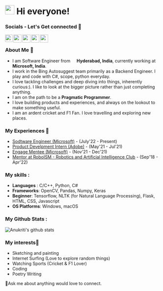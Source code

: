 <h1><img src="https://media.giphy.com/media/3og0IAzB7lmOo2q0Ss/giphy.gif" width="30"/> Hi everyone!</h1> 

<!--
Here are some ideas to get you started:

- 🔭 I’m currently working on ...
- 🌱 I’m currently learning ...
- 👯 I’m looking to collaborate on ...
- 🤔 I’m looking for help with ...
- 💬 Ask me about ...
- 📫 How to reach me: ...
- 😄 Pronouns: ...
- ⚡ Fun fact: ...
-->
### Socials - Let's Get connected 👯

<a href="https://www.linkedin.com/in/anukriti-rawat-10667a180/">
  <img align="left" width="24px" src="https://cdn.jsdelivr.net/npm/simple-icons@v3/icons/linkedin.svg"  color=white/>
</a>
<a href="https://twitter.com/Krati_Anu">
  <img align="left" width="26px" src="https://cdn.jsdelivr.net/npm/simple-icons@v3/icons/twitter.svg" />
</a>
<a href="mailto:kratianu72@gmail.com">
  <img align="left" width="26px" src="https://cdn.jsdelivr.net/npm/simple-icons@v3/icons/gmail.svg" />
</a>
<a href="https://www.facebook.com/anukrati.rawat.72">
  <img align="left" width="26px" src="https://cdn.jsdelivr.net/npm/simple-icons@v3/icons/facebook.svg" />
</a>
<a href="https://www.instagram.com/krati_anu/">
  <img align="left" width="26px" src="https://cdn.jsdelivr.net/npm/simple-icons@v3/icons/instagram.svg" />
</a>

<br />

### About Me 🚀
 - I am Software Engineer from <img src="https://img.icons8.com/emoji/50/000000/india-emoji.png" width="13"/> <b>Hyderabad, India</b>, currently working at <b>Microsoft, India</b>.
 - I work in the Bing Autosuggest team primarily as a Backend Engineer. I play and code with C#, scope, python everyday.
 - I love tackling challenges and deep diving into things, inherently curious:). I like to look at the bigger picture rather than just completing anything.
 - I am on the path to be a <b>Pragmatic Programmer</b>.
 - I love building products and experiences, and always on the lookout to make something useful.
 - I am an ardent cricket and F1 Fan. I love travelling and exploring new places.</p>

### My Experiences 🙌
- [Sodtware Engineer (Microsoft)](https://www.microsoft.com/en-in/) - (July'22 - Present)
- [Product Develpment Intern (Adobe)](https://www.adobe.com/in/) - (May'21 - Jul'21)
- [Engage Mentee (Microsoft)](https://www.microsoft.com/en-in) - (Nov'21 - Dec'21)
- [Mentor at RoboISM - Robotics and Artificial Intelligence Club](https://roboism.in/) - (Sep'18 - Apr'22) 

### My skills : 
 - **Languages** :  C/C++, Python, C#
 - **Frameworks**: OpenCV, Pandas, Numpy, Keras
 - **Beginner**:  Tensorflow, NLTK (for Natural Language Processing),  Flask, HTML, CSS, Javascript
 - **OS Platforms**: Windows, macOS

### My Github Stats :

![Anukriti's github stats](https://github-readme-stats.vercel.app/api?username=KratiAnu&show_icons=true&hide_border=true)&nbsp;&nbsp;
<br />

### My interests🌱
- Sketching and painting
- Internet Surfing (Love to explore random things)
- Watching Sports (Cricket & F1 Lover)
- Coding
- Poetry Writing

<p>💬Ask me about anything would love to connect.</p>
<!--
**KratiAnu/KratiAnu** is a ✨ _special_ ✨ repository because its `README.md` (this file) appears on your GitHub profile.

Here are some ideas to get you started:

- 🔭 I’m currently working on ...
- 🌱 I’m currently learning ...
- 👯 I’m looking to collaborate on ...
- 🤔 I’m looking for help with ...
- 💬 Ask me about ...
- 📫 How to reach me: ...
- 😄 Pronouns: ...
- ⚡ Fun fact: ...
-->

